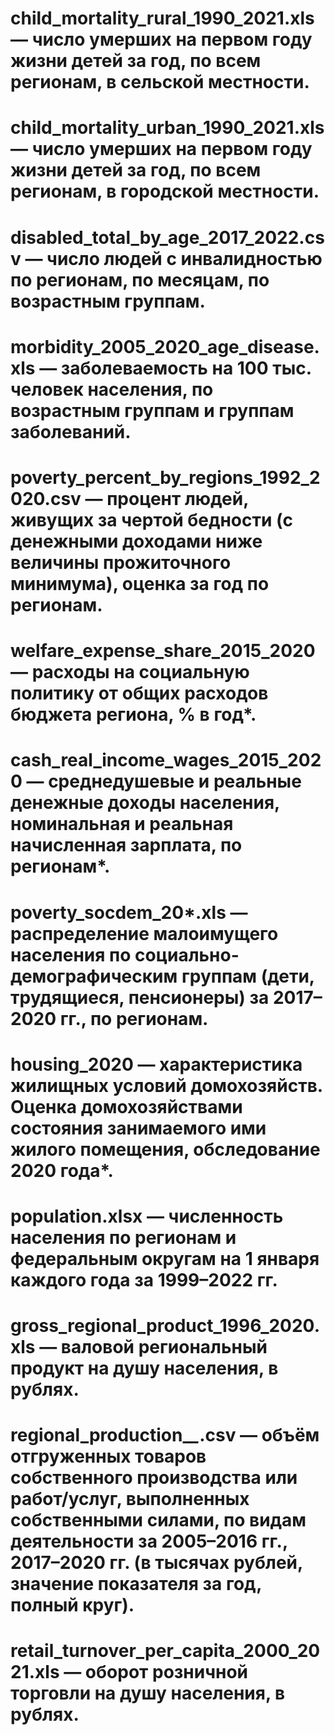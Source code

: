 # child_mortality_rural_1990_2021.xls — число умерших на первом году жизни детей за год, по всем регионам, в сельской местности.
# child_mortality_urban_1990_2021.xls — число умерших на первом году жизни детей за год, по всем регионам, в городской местности.
# disabled_total_by_age_2017_2022.csv — число людей с инвалидностью по регионам, по месяцам, по возрастным группам.
# morbidity_2005_2020_age_disease.xls — заболеваемость на 100 тыс. человек населения, по возрастным группам и группам заболеваний.
# poverty_percent_by_regions_1992_2020.csv — процент людей, живущих за чертой бедности (с денежными доходами ниже величины прожиточного минимума), оценка за год по регионам.
# welfare_expense_share_2015_2020 — расходы на социальную политику от общих расходов бюджета региона, % в год*.
# cash_real_income_wages_2015_2020 — среднедушевые и реальные денежные доходы населения, номинальная и реальная начисленная зарплата, по регионам*.
# poverty_socdem_20*.xls — распределение малоимущего населения по социально-демографическим группам (дети, трудящиеся, пенсионеры) за 2017–2020 гг., по регионам.
# housing_2020 — характеристика жилищных условий домохозяйств. Оценка домохозяйствами состояния занимаемого ими жилого помещения, обследование 2020 года*.
# population.xlsx — численность населения по регионам и федеральным округам на 1 января каждого года за 1999–2022 гг.
# gross_regional_product_1996_2020.xls — валовой региональный продукт на душу населения, в рублях.
# regional_production_*_*.csv — объём отгруженных товаров собственного производства или работ/услуг, выполненных собственными силами, по видам деятельности за 2005–2016 гг., 2017–2020 гг. (в тысячах рублей, значение показателя за год, полный круг).
# retail_turnover_per_capita_2000_2021.xls — оборот розничной торговли на душу населения, в рублях.
